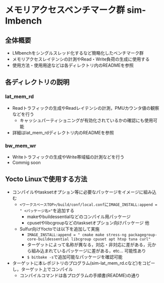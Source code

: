 # メモリアクセスベンチマーク群 sim-lmbench
## 全体概要
- LMbenchをシングルスレッド化するなど簡略化したベンチマーク群
- メモリアクセスレイテンシの計測やRead・Write負荷の生成に使用する
- 使用方法・使用用途などは各ディレクトリ内のREADMEを参照

## 各ディレクトリの説明
### lat_mem_rd
- Readトラフィックの生成やReadレイテンシの計測，PMUカウンタ値の観察などを行う
    - キャッシュパーティショニングが有効化されているかの確認にも使用可能
- 詳細はlat_mem_rdディレクトリ内のREADMEを参照

### bw_mem_wr
- Writeトラフィックの生成やWrite帯域幅の計測などを行う
- Commig soon
    
## Yocto Linuxで使用する方法
- コンパイルやtasksetオプション等に必要なパッケージをイメージに組み込む
    - ``<ワークスペースTOP>/build/conf/local.conf``に``IMAGE_INSTALL:append = " <パッケージ名>"``を追加する
        - makeやbuildessentialなどのコンパイル用パッケージ
        - cpusetやlibcgroupなどのtasksetオプション向けパッケージ 他
    - Sulfur向けYoctoでは以下を追加して実施
        - ``IMAGE_INSTALL:append = " cmake make stress-ng packagegroup-core-buildessential libcgroup cpuset apt htop tuna curl"``
        - ターゲットによって名称が異なる，対応・非対応に差がある，元から組み込まれているパッケージに差がある，etc... 可能性あり
        - ``$ bitbake -s``で追加可能なパッケージを確認可能
- ターゲットに本レポジトリのプログラム(sim-lat_mem_rd.cなど)をコピーし，ターゲット上でコンパイル
    - コンパイルコマンドは各プログラムの手順書(README)の通り
    